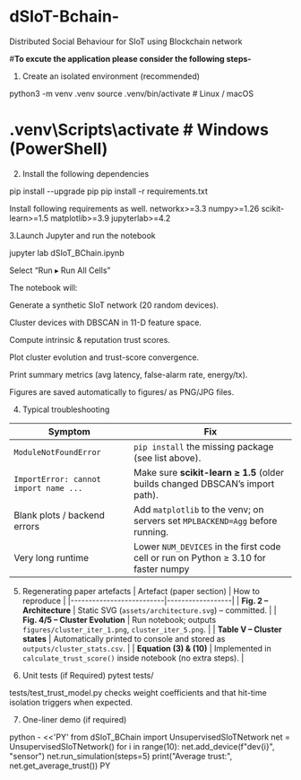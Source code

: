 # dSIoT-Bchain-
Distributed Social Behaviour for SIoT using Blockchain network 

#**To excute the application please consider the following steps-**

1. Create an isolated environment (recommended)

python3 -m venv .venv
source .venv/bin/activate               # Linux / macOS
# .venv\Scripts\activate                 # Windows (PowerShell)

2. Install the following dependencies

pip install --upgrade pip
pip install -r requirements.txt

Install following requirements as well.
networkx>=3.3
numpy>=1.26
scikit-learn>=1.5
matplotlib>=3.9
jupyterlab>=4.2

3.Launch Jupyter and run the notebook

jupyter lab dSIoT_BChain.ipynb

Select “Run ▸ Run All Cells”

The notebook will:

Generate a synthetic SIoT network (20 random devices).

Cluster devices with DBSCAN in 11-D feature space.

Compute intrinsic & reputation trust scores.

Plot cluster evolution and trust-score convergence.

Print summary metrics (avg latency, false-alarm rate, energy/tx).

Figures are saved automatically to figures/ as PNG/JPG files.

4. Typical troubleshooting
   
| Symptom                               | Fix                                                                                 |
|---------------------------------------|-------------------------------------------------------------------------------------|
| `ModuleNotFoundError`                 | `pip install` the missing package (see list above).                                 |
| `ImportError: cannot import name ...` | Make sure **scikit-learn ≥ 1.5** (older builds changed DBSCAN’s import path).       |
| Blank plots / backend errors          | Add `matplotlib` to the venv; on servers set `MPLBACKEND=Agg` before running.       |
| Very long runtime                     | Lower `NUM_DEVICES` in the first code cell or run on Python ≥ 3.10 for faster numpy |


5. Regenerating paper artefacts
| Artefact (paper section) | How to reproduce |
|--------------------------|------------------|
| **Fig. 2 – Architecture** | Static SVG (`assets/architecture.svg`) – committed. |
| **Fig. 4/5 – Cluster Evolution** | Run notebook; outputs `figures/cluster_iter_1.png`, `cluster_iter_5.png`. |
| **Table V – Cluster states** | Automatically printed to console and stored as `outputs/cluster_stats.csv`. |
| **Equation (3) & (10)** | Implemented in `calculate_trust_score()` inside notebook (no extra steps). |   

6. Unit tests (if Required)
pytest tests/

tests/test_trust_model.py checks weight coefficients and that hit-time isolation triggers when expected.

7. One-liner demo (if required)

python - <<'PY'
from dSIoT_BChain import UnsupervisedSIoTNetwork
net = UnsupervisedSIoTNetwork()
for i in range(10): net.add_device(f"dev{i}", "sensor")
net.run_simulation(steps=5)
print("Average trust:", net.get_average_trust())
PY

